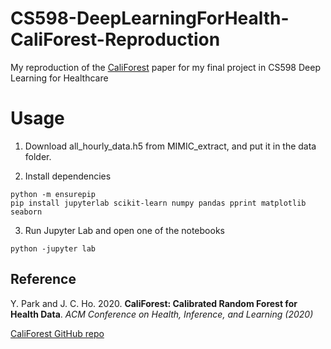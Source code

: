 # CS598-DeepLearningForHealth-CaliForest-Reproduction
My reproduction of the [CaliForest](https://github.com/yubin-park/califorest) paper for my final project in CS598 Deep Learning for Healthcare


# Usage
1. Download all_hourly_data.h5 from MIMIC_extract, and put it in the data folder.

2. Install dependencies
```
python -m ensurepip
pip install jupyterlab scikit-learn numpy pandas pprint matplotlib seaborn
```

3. Run Jupyter Lab and open one of the notebooks
```
python -jupyter lab
```


## Reference

Y. Park and J. C. Ho. 2020. **CaliForest: Calibrated Random Forest for Health Data**. *ACM Conference on Health, Inference, and Learning (2020)*

[CaliForest GitHub repo](https://github.com/yubin-park/califorest)
